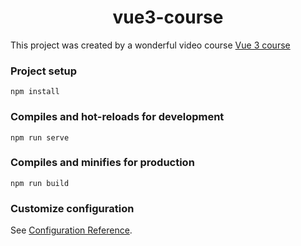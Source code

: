 <h1 align="center">vue3-course</h1>

<p>This project was created by a wonderful video course <a href="https://www.youtube.com/watch?v=XzLuMtDelGk&t=6693s">Vue 3 course</a></p>

### Project setup
```
npm install
```
### Compiles and hot-reloads for development
```
npm run serve
```
### Compiles and minifies for production
```
npm run build
```
### Customize configuration
See [Configuration Reference](https://cli.vuejs.org/config/).
